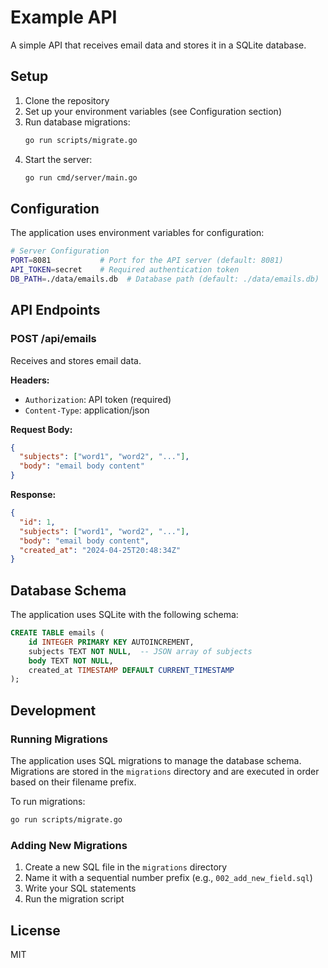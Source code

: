 # Example API

A simple API that receives email data and stores it in a SQLite database.

## Setup

1. Clone the repository
2. Set up your environment variables (see Configuration section)
3. Run database migrations:
   ```bash
   go run scripts/migrate.go
   ```
4. Start the server:
   ```bash
   go run cmd/server/main.go
   ```

## Configuration

The application uses environment variables for configuration:

```bash
# Server Configuration
PORT=8081           # Port for the API server (default: 8081)
API_TOKEN=secret    # Required authentication token
DB_PATH=./data/emails.db  # Database path (default: ./data/emails.db)
```

## API Endpoints

### POST /api/emails

Receives and stores email data.

**Headers:**
- `Authorization`: API token (required)
- `Content-Type`: application/json

**Request Body:**
```json
{
  "subjects": ["word1", "word2", "..."],
  "body": "email body content"
}
```

**Response:**
```json
{
  "id": 1,
  "subjects": ["word1", "word2", "..."],
  "body": "email body content",
  "created_at": "2024-04-25T20:48:34Z"
}
```

## Database Schema

The application uses SQLite with the following schema:

```sql
CREATE TABLE emails (
    id INTEGER PRIMARY KEY AUTOINCREMENT,
    subjects TEXT NOT NULL,  -- JSON array of subjects
    body TEXT NOT NULL,
    created_at TIMESTAMP DEFAULT CURRENT_TIMESTAMP
);
```

## Development

### Running Migrations

The application uses SQL migrations to manage the database schema. Migrations are stored in the `migrations` directory and are executed in order based on their filename prefix.

To run migrations:
```bash
go run scripts/migrate.go
```

### Adding New Migrations

1. Create a new SQL file in the `migrations` directory
2. Name it with a sequential number prefix (e.g., `002_add_new_field.sql`)
3. Write your SQL statements
4. Run the migration script

## License

MIT 
